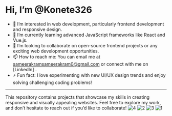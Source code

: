 # Hi, I’m @Konete326
- 👀 I’m interested in web development, particularly frontend development and responsive design.
- 🌱 I’m currently learning advanced JavaScript frameworks like React and Vue.js.
- 💞️ I’m looking to collaborate on open-source frontend projects or any exciting web development opportunities.
- 📫 How to reach me: You can email me at sameerakramsameerakram0@gmail.com or connect with me on [LinkedIn] .
- ⚡ Fun fact: I love experimenting with new UI/UX design trends and enjoy solving challenging coding problems!

---

This repository contains projects that showcase my skills in creating responsive and visually appealing websites.
Feel free to explore my work, and don’t hesitate to reach out if you’d like to collaborate!
![4](https://github.com/user-attachments/assets/aeac5f2c-be89-4171-aa1f-cb3b92f1ad7c)
![2](https://github.com/user-attachments/assets/36363405-334f-46f7-99c0-143115a4de11)
![3](https://github.com/user-attachments/assets/40993492-8032-4e5f-ba7f-a44cd8eb0c96)
![1](https://github.com/user-attachments/assets/35b18c73-caa5-4796-b6cc-abdc675fdd8c)






